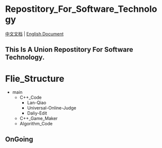 # Repostitory_For_Software_Technology

[中文文档](./Readme_CN.md) | [English Document](./Readme.md)

This Is A Union Repostitory For Software Technology.
---
# Flie_Structure
- main
  - C++_Code
    - Lan-Qiao
    - Universal-Online-Judge
    - Daliy-Edit
  - C++_Game_Maker
  - Algorithm_Code
## OnGoing
